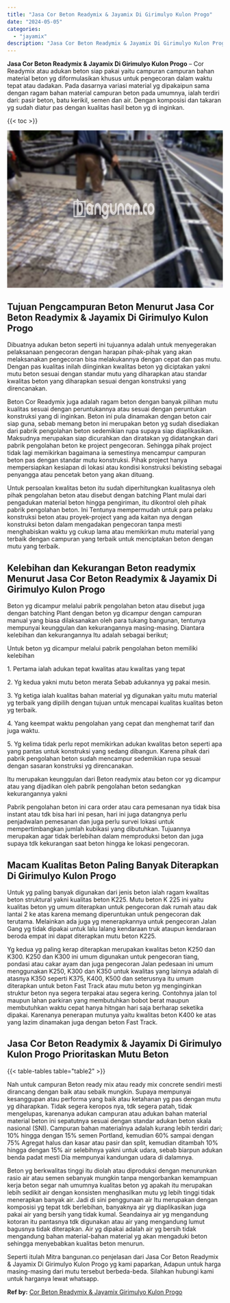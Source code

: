 ```yaml
---
title: "Jasa Cor Beton Readymix & Jayamix Di Girimulyo Kulon Progo"
date: "2024-05-05"
categories: 
  - "jayamix"
description: "Jasa Cor Beton Readymix & Jayamix Di Girimulyo Kulon Progo. Seperti itulah Mitra bangunan.co penjelasan dari Jasa Cor Beton Readymix & Jayamix Di Girimulyo K..."
---
```


**Jasa Cor Beton Readymix & Jayamix Di Girimulyo Kulon Progo** – Cor Readymix atau adukan beton siap pakai yaitu campuran campuran bahan material beton yg diformulasikan khusus untuk pengecoran dalam waktu tepat atau dadakan. Pada dasarnya variasi material yg dipakaipun sama dengan ragam bahan material campuran beton pada umumnya, ialah terdiri dari: pasir beton, batu kerikil, semen dan air. Dengan komposisi dan takaran yg sudah diatur pas dengan kualitas hasil beton yg di inginkan.

{{< toc >}}

![Jasa Cor Beton Readymix & Jayamix Di Girimulyo Kulon Progo](/images/jasa-cor-readymix-51.png)

## Tujuan Pengcampuran Beton Menurut Jasa Cor Beton Readymix & Jayamix Di Girimulyo Kulon Progo

Dibuatnya adukan beton seperti ini tujuannya adalah untuk menyegerakan pelaksanaan pengecoran dengan harapan pihak-pihak yang akan melaksanakan pengecoran bisa melakukannya dengan cepat dan pas mutu. Dengan pas kualitas inilah diinginkan kwalitas beton yg diciptakan yakni mutu beton sesuai dengan standar mutu yang diharapkan atau standar kwalitas beton yang diharapkan sesuai dengan konstruksi yang direncanakan.

Beton Cor Readymix juga adalah ragam beton dengan banyak pilihan mutu kualitas sesuai dengan peruntukannya atau sesuai dengan peruntukan konstruksi yang di inginkan. Beton ini pula dinamakan dengan beton cair siap guna, sebab memang beton ini merupakan beton yg sudah disediakan dari pabrik pengolahan beton sedemikian rupa supaya siap diaplikasikan. Maksudnya merupakan siap dicurahkan dan diratakan yg didatangkan dari pabrik pengolahan beton ke project pengecoran. Sehingga pihak project tidak lagi memikirkan bagaimana ia semestinya mencampur campuran beton pas dengan standar mutu konstruksi. Pihak project hanya mempersiapkan kesiapan di lokasi atau kondisi konstruksi bekisting sebagai penyangga atau pencetak beton yang akan dituang.

Untuk persoalan kwalitas beton itu sudah diperhitungkan kualitasnya oleh pihak pengolahan beton atau disebut dengan batching Plant mulai dari pengadukan material beton hingga pengiriman, itu dikontrol oleh pihak pabrik pengolahan beton. Ini Tentunya mempermudah untuk para pelaku konstruksi beton atau proyek-project yang ada kaitan nya dengan konstruksi beton dalam mengadakan pengecoran tanpa mesti menghabiskan waktu yg cukup lama atau memikirkan mutu material yang terbaik dengan campuran yang terbaik untuk menciptakan beton dengan mutu yang terbaik.

## Kelebihan dan Kekurangan Beton readymix Menurut Jasa Cor Beton Readymix & Jayamix Di Girimulyo Kulon Progo

Beton yg dicampur melalui pabrik pengolahan beton atau disebut juga dengan batching Plant dengan beton yg dicampur dengan campuran manual yang biasa dilaksanakan oleh para tukang bangunan, tentunya mempunyai keunggulan dan kekurangannya masing-masing. Diantara kelebihan dan kekurangannya Itu adalah sebagai berikut;

Untuk beton yg dicampur melalui pabrik pengolahan beton memiliki kelebihan

1\. Pertama ialah adukan tepat kwalitas atau kwalitas yang tepat

2\. Yg kedua yakni mutu beton merata Sebab adukannya yg pakai mesin.

3\. Yg ketiga ialah kualitas bahan material yg digunakan yaitu mutu material yg terbaik yang dipilih dengan tujuan untuk mencapai kualitas kualitas beton yg terbaik.

4\. Yang keempat waktu pengolahan yang cepat dan menghemat tarif dan juga waktu.

5\. Yg kelima tidak perlu repot memikirkan adukan kwalitas beton seperti apa yang pantas untuk konstruksi yang sedang dibangun. Karena pihak dari pabrik pengolahan beton sudah mencampur sedemikian rupa sesuai dengan sasaran konstruksi yg direncanakan.

Itu merupakan keunggulan dari Beton readymix atau beton cor yg dicampur atau yang dijadikan oleh pabrik pengolahan beton sedangkan kekurangannya yakni

Pabrik pengolahan beton ini cara order atau cara pemesanan nya tidak bisa instant atau tdk bisa hari ini pesan, hari ini juga datangnya perlu penjadwalan pemesanan dan juga perlu survei lokasi untuk mempertimbangkan jumlah kubikasi yang dibutuhkan. Tujuannya merupakan agar tidak berlebihan dalam memproduksi beton dan juga supaya tdk kekurangan saat beton hingga ke lokasi pengecoran.

## Macam Kualitas Beton Paling Banyak Diterapkan Di Girimulyo Kulon Progo

Untuk yg paling banyak digunakan dari jenis beton ialah ragam kwalitas beton struktural yakni kualitas beton K225. Mutu beton K 225 ini yaitu kualitas beton yg umum diterapkan untuk pengecoran dak rumah atau dak lantai 2 ke atas karena memang diperuntukan untuk pengecoran dak terutama. Melainkan ada juga yg menerapkannya untuk pengecoran Jalan Gang yg tidak dipakai untuk lalu lalang kendaraan truk ataupun kendaraan beroda empat ini dapat diterapkan mutu beton K225.

Yg kedua yg paling kerap diterapkan merupakan kwalitas beton K250 dan K300. K250 dan K300 ini umum digunakan untuk pengecoran tiang, pondasi atau cakar ayam dan juga pengecoran Jalan pedesaan ini umum menggunakan K250, K300 dan K350 untuk kwalitas yang lainnya adalah di atasnya K350 seperti K375, K400, K500 dan seterusnya itu umum diterapkan untuk beton Fast Track atau mutu beton yg menginginkan struktur beton nya segera terpakai atau segera kering. Contohnya jalan tol maupun lahan parkiran yang membutuhkan bobot berat maupun membutuhkan waktu cepat hanya hitngan hari saja berharap seketika dipakai. Karenanya penerapan mutunya yaitu kwalitas beton K400 ke atas yang lazim dinamakan juga dengan beton Fast Track.

## Jasa Cor Beton Readymix & Jayamix Di Girimulyo Kulon Progo Prioritaskan Mutu Beton

{{< table-tables table="table2" >}}

Nah untuk campuran Beton ready mix atau ready mix concrete sendiri mesti dirancang dengan baik atau sebaik mungkin. Supaya mempunyai kesanggupan atau performa yang baik atau ketahanan yg pas dengan mutu yg diharapkan. Tidak segera keropos nya, tdk segera patah, tidak mengelupas, karenanya adukan campuran atau adukan bahan material material beton ini sepatutnya sesuai dengan standar adukan beton skala nasional (SNI). Campuran bahan materialnya adalah kurang lebih terdiri dari; 10% hingga dengan 15% semen Portland, kemudian 60% sampai dengan 75% Agregat halus dan kasar atau pasir dan split, kemudian ditambah 10% hingga dengan 15% air selebihnya yakni untuk udara, sebab biarpun adukan benda padat mesti Dia mempunyai kandungan udara di dalamnya.

Beton yg berkwalitas tinggi itu diolah atau diproduksi dengan menurunkan rasio air atau semen sebanyak mungkin tanpa mengorbankan kemampuan kerja beton segar nah umumnya kualitas beton yg apakah itu merupakan lebih sedikit air dengan konsisten menghasilkan mutu yg lebih tinggi tidak menerapkan banyak air. Jadi di sini penggunaan air Itu merupakan dengan komposisi yg tepat tdk berlebihan, banyaknya air yg diaplikasikan juga pakai air yang bersih yang tidak kumal. Seandainya air yg mengandung kotoran itu pantasnya tdk digunakan atau air yang mengandung lumut bagusnya tidak diterapkan. Air yg dipakai adalah air yg bersih tidak mengandung bahan material-bahan material yg akan mengaduki beton sehingga menyebabkan kualitas beton menurun.

Seperti itulah Mitra bangunan.co penjelasan dari Jasa Cor Beton Readymix & Jayamix Di Girimulyo Kulon Progo yg kami paparkan, Adapun untuk harga masing-masing dari mutu tersebut berbeda-beda. Silahkan hubungi kami untuk harganya lewat whatsapp.

**Ref by:** [Cor Beton Readymix & Jayamix Girimulyo Kulon Progo](https://id.wikipedia.org/wiki/Cor)
